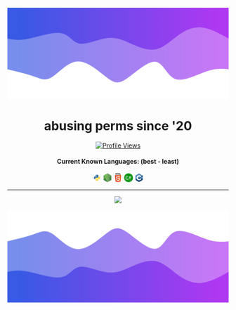 
![Header](./header.png)


<h1 align="center">abusing perms since '20</h1>
<a href="https://github.com/disbuted">
  <p align="center">
    <img src="https://gpvc.arturio.dev/disbuted" alt="Profile Views">
  </p>
</a>

<h4 align="center">Current Known Languages: (best - least)</h4>
<p align="center">
  <code><img height="20" src="https://raw.githubusercontent.com/github/explore/main/topics/python/python.png"></code>
  <code><img height="20" src="https://raw.githubusercontent.com/github/explore/main/topics/nodejs/nodejs.png"></code>
  <code><img height="20" src="https://raw.githubusercontent.com/github/explore/main/topics/html/html.png"></code>
  <code><img height="20" src="https://raw.githubusercontent.com/github/explore/main/topics/csharp/csharp.png"></code>
  <code><img height="20" src="https://raw.githubusercontent.com/github/explore/main/topics/cpp/cpp.png"></code>
</p>

---


<p align="center">
  <img src="https://discord.c99.nl/widget/theme-2/971796231502331924.png" />
</p>


![Footer](./footer.png)
